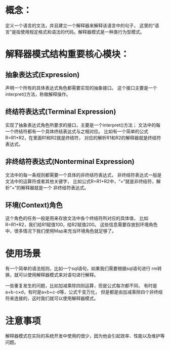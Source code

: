 
# 概念： 
定义一个语言的文法，并且建立一个解释器来解释该语言中的句子，
这里的“语言”是指使用规定格式和语法的代码。解释器模式是一种类行为型模式。

# 解释器模式结构重要核心模块：

## 抽象表达式(Expression)

声明一个所有的具体表达式角色都需要实现的抽象接口。
这个接口主要是一个interpret()方法，称做解释操作。

## 终结符表达式(Terminal Expression)

实现了抽象表达式角色所要求的接口，主要是一个interpret()方法；
文法中的每一个终结符都有一个具体终结表达式与之相对应。
比如有一个简单的公式R=R1+R2，在里面R1和R2就是终结符，
对应的解析R1和R2的解释器就是终结符表达式。

## 非终结符表达式(Nonterminal Expression)

文法中的每一条规则都需要一个具体的非终结符表达式，
非终结符表达式一般是文法中的运算符或者其他关键字，
比如公式R=R1+R2中，“+”就是非终结符，解析“+”的解释器就是一个
非终结符表达式。

## 环境(Context)角色

这个角色的任务一般是用来存放文法中各个终结符所对应的具体值，
比如R=R1+R2，我们给R1赋值100，给R2赋值200。
这些信息需要存放到环境角色中，很多情况下我们使用Map来充当环境角色就足够了。

# 使用场景
有一个简单的语法规则，比如一个sql语句，如果我们需要根据sql语句进行
rm转换，就可以使用解释器模式来对语句进行解释。

一些重复发生的问题，比如加减乘除四则运算，但是公式每次都不同，
有时是a+b-c×d，有时是a×b+c-d等，公式千变万化，
但是都是由加减乘除四个非终结符来连接的，这时我们就可以使用解释器模式。

# 注意事项
解释器模式在实际的系统开发中使用的很少，因为他会引起效率、性能以及维护等问题。